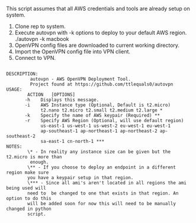 This script assumes that all AWS credentials and tools are already setup on system.

1. Clone rep to system.
2. Execute autovpn with -k options to deploy to your default AWS region.
	./autovpn -k macbook
3. OpenVPN config files are downloaded to current working directory.
4. Import the OpenVPN config file into VPN client.
5. Connect to VPN.

<pre><code>
DESCRIPTION:
       	 autovpn - AWS OpenVPN Deployment Tool.
		 Project found at https://github.com/ttlequals0/autovpn
USAGE:
        ACTION	 [OPTIONS]
       -h	 Displays this message.
       -i	 AWS Instance type (Optional, Default is t2.micro)
			 t2.nano t2.micro t2.small t2.medium t2.large *
       -k	 Specify the name of AWS keypair (Required) **
       -r	 Specify AWS Region (Optional, will use default region)
			 us-east-1 us-west-1 us-west-2 eu-west-1 eu-west-1
			 ap-southeast-1 ap-northeast-1 ap-northeast-2 ap-southeast-2
			 sa-east-1 cn-north-1 ***
NOTES:
       	\* - In reality any instance size can be given but the t2.micro is more than 
       	 enough.
		\** - If you choose to deploy an endpoint in a different region make sure
		you have a keypair setup in that region.
		\*** - Since all ami's aren't located in all regions the ami being used will 
		need to  be changed to one that exists in that region. An option to do this 
		will be	added soon for now this will need to be manually changed in python 
		script.
</pre></code>
